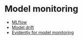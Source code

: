 # Model monitoring

- [MLflow](https://towardsdatascience.com/5-tips-for-mlflow-experiment-tracking-c70ae117b03f)
- [Model drift](https://towardsdatascience.com/take-my-drift-away-650d0cd92168)
- [Evidently for model monitoring](https://github.com/evidentlyai/evidently)
